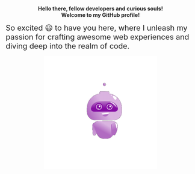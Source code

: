 <div align="center">
  <h1 style="font-size: inherit; margin-bottom: 0;">Hello there, fellow developers and curious souls!<br><span style="font-size: inherit;">Welcome to my GitHub profile!</span></h1>
</div>

<span style="font-size: 20px;">So excited 😃 to have you here, where I unleash my passion for crafting awesome web experiences and diving deep into the realm of code.</span>

<div align="center">
  <img src="./Hello.gif" alt="Hi" height="300">
</div>

